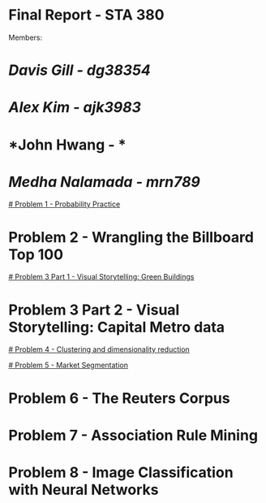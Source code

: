 # Final Report - STA 380 
Members: 
# *Davis Gill - dg38354*

# *Alex Kim - ajk3983*

# *John Hwang - *

# *Medha Nalamada - mrn789*

[# Problem 1 - Probability Practice](https://github.com/alexkim617/STA-380-Part-2-Exercises/blob/0b77cc95efc9b655ade062b81483d0f32e0d2bed/ML%20Final%20Submission/Probability%20Practice.ipynb)

# Problem 2 - Wrangling the Billboard Top 100 

[# Problem 3 Part 1 - Visual Storytelling: Green Buildings](https://github.com/alexkim617/STA-380-Part-2-Exercises/blob/8f7865f7a3d3552be2f3ea67a78a071dddfb46ab/ML%20Final%20Submission/GreenBuildings.ipynb)

# Problem 3 Part 2 - Visual Storytelling: Capital Metro data 

[# Problem 4 - Clustering and dimensionality reduction](https://github.com/alexkim617/STA-380-Part-2-Exercises/blob/8f7865f7a3d3552be2f3ea67a78a071dddfb46ab/ML%20Final%20Submission/Wine%20Clustering.ipynb)

[# Problem 5 - Market Segmentation](https://github.com/alexkim617/STA-380-Part-2-Exercises/blob/8f7865f7a3d3552be2f3ea67a78a071dddfb46ab/ML%20Final%20Submission/Market%20Segmentation.ipynb)

# Problem 6 - The Reuters Corpus 

# Problem 7 - Association Rule Mining 

# Problem 8 - Image Classification with Neural Networks 

